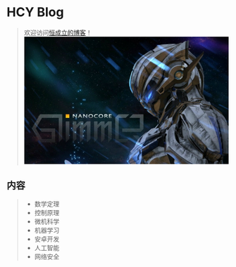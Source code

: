 # HCY Blog
>欢迎访问[恒成立的博客](https://Ceneses.github.io)！
![NanoCode](https://github.com/Ceneses/Ceneses.github.io/blob/master/img/nanocode.jpg)
## 内容
>* 数学定理
>* 控制原理
>* 微机科学
>* 机器学习
>* 安卓开发
>* 人工智能
>* 网络安全
